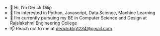 - 👋 Hi, I’m Derick Dilip
- 👀 I’m interested in Python, Javascript, Data Science, Machine Learning
- 🌱 I’m currently pursuing my BE in Computer Science and Design at Rajalakshmi Engineering College
- 📫 Reach out to me at derickdilip1234@gmail.com
